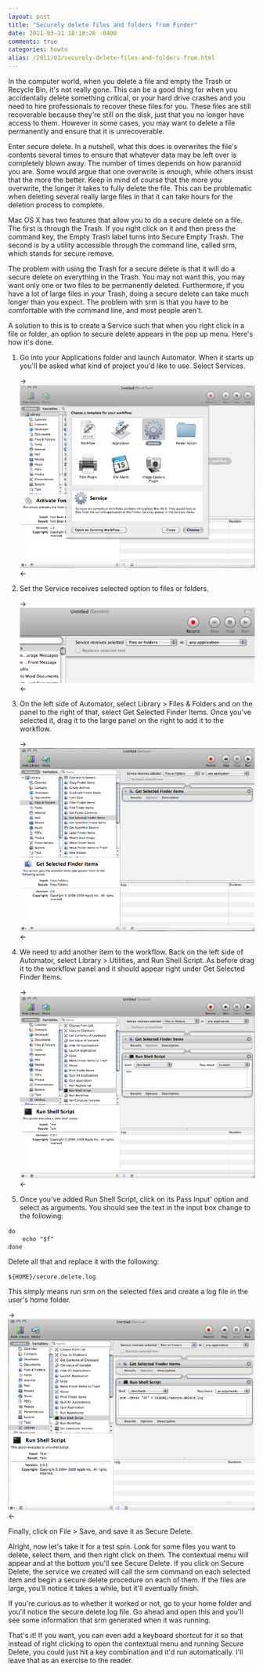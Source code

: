 ```yaml
---
layout: post
title: "Securely delete files and folders from Finder"
date: 2011-03-11 18:10:26 -0400
comments: true
categories: howto
alias: /2011/03/securely-delete-files-and-folders-from.html
---
```


In the computer world, when you delete a file and empty the Trash or Recycle Bin, it's not really gone. This can be a good thing for when you accidentally delete something critical, or your hard drive crashes and you need to hire professionals to recover these files for you. These files are still recoverable because they're still on the disk, just that you no longer have access to them. However in some cases, you may want to delete a file permanently and ensure that it is unrecoverable. 

<!--more-->

Enter secure delete. In a nutshell, what this does is overwrites the file's contents several times to ensure that whatever data may be left over is completely blown away. The number of times depends on how paranoid you are. Some would argue that one overwrite is enough, while others insist that the more the better. Keep in mind of course that the more you overwrite, the longer it takes to fully delete the file. This can be problematic when deleting several really large files in that it can take hours for the deletion process to complete. 

Mac OS X has two features that allow you to do a secure delete on a file. The first is through the Trash. If you right click on it and then press the command key, the Empty Trash label turns into Secure Empty Trash. The second is by a utility accessible through the command line, called srm, which stands for secure remove. 

The problem with using the Trash for a secure delete is that it will do a secure delete on everything in the Trash. You may not want this, you may want only one or two files to be permanently deleted. Furthermore, if you have a lot of large files in your Trash, doing a secure delete can take much longer than you expect. The problem with srm is that you have to be comfortable with the command line, and most people aren't. 

A solution to this is to create a Service such that when you right click in a file or folder, an option to secure delete appears in the pop up menu. Here's how it's done.

1. Go into your Applications folder and launch Automator. When it starts up you'll be asked what kind of project you'd like to use. Select Services.

    ->![](/images/2011-03-11/step1.png)<-

2. Set the Service receives selected option to files or folders.

    ->![](/images/2011-03-11/step2.png)<-

3. On the left side of Automator, select Library > Files & Folders and on the panel to the right of that, select Get Selected Finder Items. Once you've selected it, drag it to the large panel on the right to add it to the workflow. 

    ->![](/images/2011-03-11/step3.png)<-

4. We need to add another item to the workflow. Back on the left side of Automator, select Library > Utilities, and Run Shell Script. As before drag it to the workflow panel and it should appear right under Get Selected Finder Items.

    ->![](/images/2011-03-11/step4.png)<-

5. Once you've added Run Shell Script, click on its Pass Input' option and select as arguments. You should see the text in the input box change to the following: 

```
do
    echo "$f"
done
```

Delete all that and replace it with the following:

```
${HOME}/secure.delete.log
```

This simply means run srm on the selected files and create a log file in the user's home folder. 

->![](/images/2011-03-11/step5.png)<-

Finally, click on File > Save, and save it as Secure Delete.

Alright, now let's take it for a test spin. Look for some files you want to delete, select them, and then right click on them. The contextual menu will appear and at the bottom you'll see Secure Delete. If you click on Secure Delete, the service we created will call the srm command on each selected item and begin a secure delete procedure on each of them. If the files are large, you'll notice it takes a while, but it'll eventually finish.

If you're curious as to whether it worked or not, go to your home folder and you'll notice the secure.delete.log file. Go ahead and open this and you'll see some information that srm generated when it was running. 

That's it! If you want, you can even add a keyboard shortcut for it so that instead of right clicking to open the contextual menu and running Secure Delete, you could just hit a key combination and it'd run automatically. I'll leave that as an exercise to the reader.

